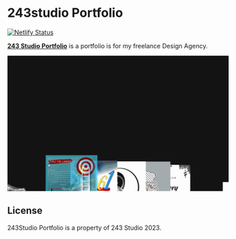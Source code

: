 # 243studio Portfolio
[![Netlify Status](https://api.netlify.com/api/v1/badges/fa48249f-6ded-46e0-9f81-d3a7fff9b6e3/deploy-status)](https://app.netlify.com/sites/papaya-malabi-608dc6/deploys)

**[243 Studio Portfolio](https://app.243studio.me)** is a portfolio is for my freelance Design Agency.


![image](https://github.com/243Studio/gif/raw/main/243studio.gif)

## License
243Studio Portfolio is a property of 243 Studio 2023.
